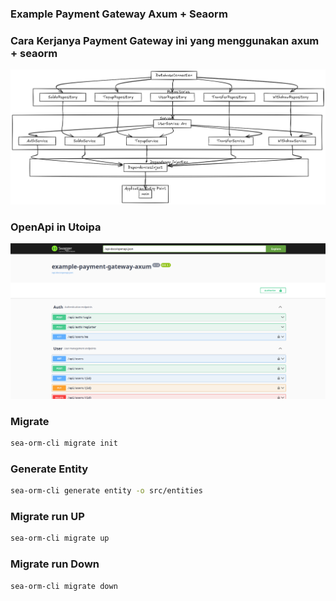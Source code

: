 ### Example Payment Gateway Axum + Seaorm



### Cara Kerjanya Payment Gateway ini yang menggunakan axum + seaorm
<img src="./images/payment_gateway.png" alt="payment" />


### OpenApi in Utoipa
<img src="./images/example.png" alt="openapi" />


### Migrate

```sh
sea-orm-cli migrate init
```

### Generate Entity

```sh
sea-orm-cli generate entity -o src/entities
```

### Migrate run UP

```sh
sea-orm-cli migrate up
```

### Migrate run Down

```sh
sea-orm-cli migrate down
```
